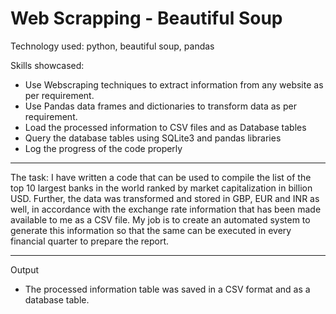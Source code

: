 # Web Scrapping - Beautiful Soup

Technology used: python, beautiful soup, pandas

Skills showcased:
* Use Webscraping techniques to extract information from any website as per requirement.
* Use Pandas data frames and dictionaries to transform data as per requirement.
* Load the processed information to CSV files and as Database tables
* Query the database tables using SQLite3 and pandas libraries
* Log the progress of the code properly
  
---
The task:
I have written a code that can be used to compile the list of the top 10 largest banks in the world ranked by market capitalization in billion USD. Further, the data was transformed and stored in GBP, EUR and INR as well, in accordance with the exchange rate information that has been made available to me as a CSV file. 
My job is to create an automated system to generate this information so that the same can be executed in every financial quarter to prepare the report.

---  
Output
*  The processed information table was saved in a CSV format and as a database table.
